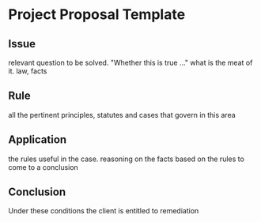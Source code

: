 # Project Proposal Template
## Issue
relevant question to be solved. "Whether this is true ..." what is the meat of it. law, facts
## Rule
all the pertinent principles, statutes and cases that govern in this area
## Application
the rules useful in the case. reasoning on the facts based on the rules to come to a conclusion
## Conclusion
Under these conditions the client is entitled to remediation

